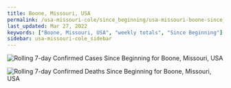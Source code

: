 ```yaml
---
title: Boone, Missouri, USA
permalink: /usa-missouri-cole/since_beginning/usa-missouri-boone-since_beginning.html
last_updated: Mar 27, 2022
keywords: ["Boone, Missouri, USA", "weekly totals", "Since Beginning"]
sidebar: usa-missouri-cole_sidebar
---
```


![Rolling 7-day Confirmed Cases Since Beginning for Boone, Missouri, USA](/covid_tracker/images/graphs/usa-missouri-boone-rolling_7_days_confirmed-since_beginning_graph.png)

![Rolling 7-day Confirmed Deaths Since Beginning for Boone, Missouri, USA](/covid_tracker/images/graphs/usa-missouri-boone-rolling_7_days_deaths-since_beginning_graph.png)
